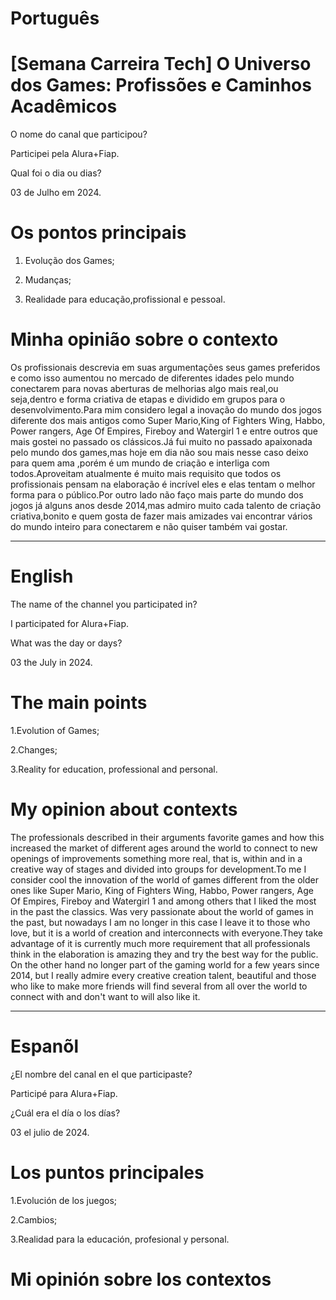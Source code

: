 

# Português

# [Semana Carreira Tech] O Universo dos Games: Profissões e Caminhos Acadêmicos


O nome do canal que participou?

Participei pela Alura+Fiap.

Qual foi o dia ou dias?

03 de Julho em 2024.

# Os pontos principais 

1. Evolução dos Games;

2.  Mudanças;

3. Realidade para educação,profissional e pessoal.

# Minha opinião sobre o contexto

<p>Os profissionais descrevia em suas argumentações seus games preferidos e como isso aumentou no  mercado de diferentes idades pelo mundo  conectarem para novas aberturas  de melhorias algo mais real,ou seja,dentro e forma criativa de etapas  e dividido em grupos para o desenvolvimento.Para mim  considero legal a inovação do mundo dos jogos diferente dos mais antigos como Super Mario,King of Fighters Wing, Habbo, Power rangers, Age Of Empires, Fireboy and Watergirl 1 e entre outros que mais gostei no passado os clássicos.Já fui muito no passado  apaixonada pelo mundo dos games,mas hoje em dia não sou mais nesse caso deixo para  quem ama ,porém é um mundo de criação  e interliga com todos.Aproveitam atualmente é muito mais requisito que todos os profissionais pensam na elaboração é incrível eles e elas tentam o melhor forma para o público.Por outro lado não faço mais parte do mundo dos jogos já alguns anos desde 2014,mas admiro muito cada talento de criação criativa,bonito e quem gosta de fazer mais amizades vai encontrar vários do mundo inteiro para conectarem e não quiser também vai gostar.</p>

--------------------------------------------------------------------------------------------------------------------------------

# English

The name of the channel you participated in?

I participated for Alura+Fiap.

What was the day or days?

03 the July in 2024.

# The main points

1.Evolution of Games;

2.Changes;

3.Reality for education, professional and personal.


# My opinion about contexts

<p>The professionals described in their arguments favorite games and how this increased  the market of different ages around the world to connect to new openings of improvements something more real, that is, within and in a creative way of stages and divided into groups for development.To me I consider cool the innovation of the world of games different from the older ones like Super Mario, King of Fighters Wing, Habbo, Power rangers, Age Of Empires, Fireboy and Watergirl 1 and among others that I liked the most in the past the classics. Was very passionate about the world of games in the past, but nowadays I am no longer in this case I leave it to those who love, but it is a world of creation and interconnects with everyone.They take advantage of it is currently much more requirement that all professionals think in the elaboration is amazing they and  try the best way for the public. On the other hand no longer part of the gaming world for a few years since 2014, but I really admire every creative creation talent, beautiful and those who like to make more friends will find several from all over the world to connect with and don't want to will also like it. </p>

--------------------------------------------------------------------------------------------------------------------------------

# Espanõl 


¿El nombre del canal en el que participaste?

Participé para Alura+Fiap.

¿Cuál era el día o los días?

03 el julio de 2024.


# Los puntos principales

1.Evolución de los juegos;

2.Cambios;

3.Realidad para la educación, profesional y personal.

# Mi opinión sobre los contextos
<p>   </p>

